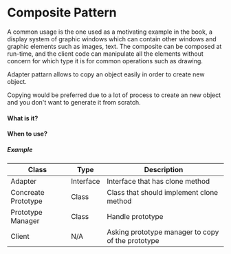 # Composite Pattern

A common usage is the one used as a motivating example in the book, a display system of graphic windows which can contain other windows and graphic elements such as images, text. The composite can be composed at run-time, and the client code can manipulate all the elements without concern for which type it is for common operations such as drawing.


Adapter pattarn allows to copy an object easily in order to create new object.

Copying would be preferred due to a lot of process to create an new object and you don't want to generate it from scratch.


#### What is it?
#### When to use?

##### Example

|Class|Type|Description|
|---|---|---|
|Adapter|Interface|Interface that has clone method|
|Concreate Prototype|Class|Class that should implement clone method|
|Prototype Manager|Class|Handle prototype|
|Client|N/A|Asking prototype manager to copy of the prototype|